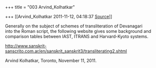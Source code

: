 +++
title = "003 Arvind_Kolhatkar"

+++
[[Arvind_Kolhatkar	2011-11-12, 04:18:37 [Source](https://groups.google.com/g/samskrita/c/TucBaCg5kuo)]]



Generally on the subject of schemes of transliteration of Devanagari  
into the Roman script, the following website gives some background and  
comparison tables between IAST, ITRANS and Harvard-Kyoto systems.  
  
<http://www.sanskrit-sanscrito.com.ar/en/sanskrit_sanskrit3/transliterating2.shtml>  
  
Arvind Kolhatkar, Toronto, November 11, 2011.


